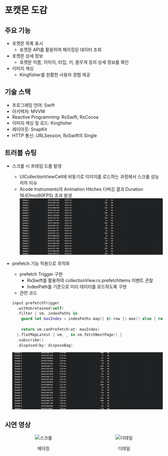 # 포캣몬 도감

## 주요 기능
* 포켓몬 목록 표시
  * 포켓몬 API를 활용하여 페이징된 데이터 조회
* 포켓몬 상세 정보
  * 포켓몬 이름, 이미지, 타입, 키, 몸무게 등의 상세 정보를 확인
* 이미지 캐싱
  * Kingfisher를 원활한 사용자 경험 제공

## 기술 스택
* 프로그래밍 언어: Swift
* 아키텍처: MVVM
* Reactive Programming: RxSwift, RxCocoa
* 이미지 캐싱 및 로드: Kingfisher
* 레이아웃: SnapKit
* HTTP 통신: URLSession, RxSwift의 Single

## 트러블 슈팅
* 스크롤 시 프레임 드롭 발생
  * UICollectionViewCell에 비동기로 이미지를 로드하는 과정에서 스크롤 성능 저하 이슈
  * Xcode Instruments의 Animation Hitches 디버깅 결과 Duration 16.67ms(60FPS) 초과 발생
  ![프레임 드롭](Image/image01.png)

* prefetch 기능 적용으로 최적화
  * prefetch Trigger 구현
    * RxSwift를 활용하여 collectionView.rx.prefetchItems 이벤트 관찰
    * IndexPath를 기준으로 미리 데이터를 로드하도록 구현
  * 관련 코드
  ```swift
  input.prefetchTrigger
    .withUnretained(self)
    .filter { vm, indexPaths in
      guard let maxIndex = indexPaths.map({ $0.row }).max() else { return false }
                
      return vm.canPrefetch(at: maxIndex)
    }.flatMapLatest { vm, _ in vm.fetchNextPage() }
    .subscribe()
    .disposed(by: disposeBag)
  ```
  ![최적화](Image/image02.png)


## 시연 영상
<div style="display: flex; justify-content: space-between; align-items: center; width: 100%; gap: 10px;">
    <div style="flex: 1; text-align: center;">
        <img src="Image/Gif01.gif" alt="스크롤" style="width: 100%; height: auto;">
        <p>페이징</p>
    </div>
    <div style="flex: 1; text-align: center;">
        <img src="Image/Gif02.gif" alt="디테일" style="width: 100%; height: auto;">
        <p>디테일</p>
    </div>
</div>
